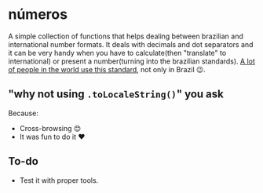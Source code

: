 # números

A simple collection of functions that helps dealing between brazilian and international number formats. It deals with decimals and dot separators and it can be very handy when you have to calculate(then "translate" to international) or present a number(turning into the brazilian standards). [A lot of people in the world use this standard](https://en.wikipedia.org/wiki/Decimal_mark#Countries_using_Arabic_numerals_with_decimal_comma "List of countries"), not only in Brazil 😉.

## "why not using `.toLocaleString()`" you ask
Because:
- Cross-browsing 😊
- It was fun to do it ❤️️

## To-do
- Test it with proper tools.
